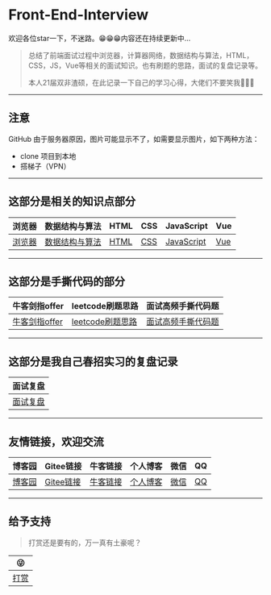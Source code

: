 # Front-End-Interview

欢迎各位star一下，不迷路。😁😁😁内容还在持续更新中...

> 总结了前端面试过程中浏览器，计算器网络，数据结构与算法，HTML，CSS，JS，Vue等相关的面试知识。也有刷题的思路，面试的复盘记录等。
>
> 本人21届双非渣硕，在此记录一下自己的学习心得，大佬们不要笑我🤣🤣🤣

---

## 注意

GitHub 由于服务器原因，图片可能显示不了，如需要显示图片，如下两种方法：

- clone 项目到本地
- 搭梯子（VPN）

---

## 这部分是相关的知识点部分

|浏览器|数据结构与算法|HTML|CSS|JavaScript|Vue|
|---|---|---|---|---|---|
|[浏览器](./01.浏览器/浏览器.md)|[数据结构与算法](./02.数据结构与算法/数据结构与算法.md)|[HTML](03.HTML/html.md)|[CSS](./04.CSS/css.md)|[JavaScript](05.JavaScript/js.md)|[Vue](./06.Vue/vue.md)|

---

## 这部分是手撕代码的部分

|牛客剑指offer|leetcode刷题思路|面试高频手撕代码题|
|---|---|---|
|[牛客剑指offer](./07.算法刷题/牛客网%20-%20剑指offer.md)|[leetcode刷题思路](./07.算法刷题/leetcode思路.md)|[面试高频手撕代码题](./08.面试高频手撕代码题/面试高频手撕代码题.md)|

---

## 这部分是我自己春招实习的复盘记录

|面试复盘|
|------|
|[面试复盘](./09.面试复盘/面试复盘.md)|

---

## 友情链接，欢迎交流

|博客园|Gitee链接|牛客链接|个人博客|微信 |QQ|
|---|---|---|---|---|---|
|[博客园](https://www.cnblogs.com/muzidaitou)|[Gitee链接](https://gitee.com/lee_van)|[牛客链接](https://www.nowcoder.com/profile/549508843)|[个人博客](https://lf2021.github.io/)|[微信](./images/vx.jpg)|[QQ](./images/qq.jpg)|

---

## 给予支持

> 打赏还是要有的，万一真有土豪呢？

|😜|
|---|
|[打赏](./images/收款码.png)|
